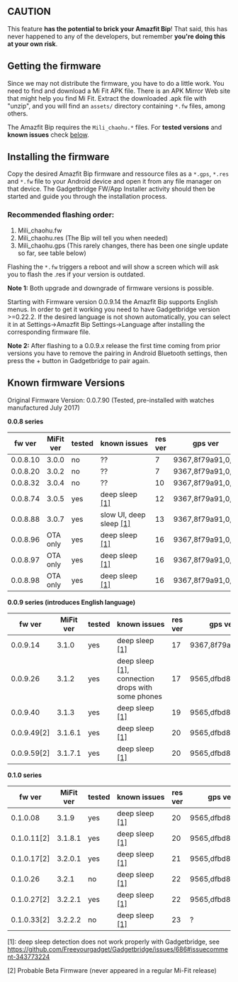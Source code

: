 ## CAUTION
This feature **has the potential to brick your Amazfit Bip**! That said, this has never happened to any of the developers, but remember **you're doing this at your own risk**.

## Getting the firmware
Since we may not distribute the firmware, you have to do a little work. You need to find and download a Mi Fit APK file. There is an APK Mirror Web site that might help you find Mi Fit. Extract the downloaded .apk file with "unzip", and you will find an `assets/` directory containing `*.fw` files, among others.

The Amazfit Bip requires the  `Mili_chaohu.*` files. For **tested versions** and **known issues** check [below](#known-firmware-versions).

## Installing the firmware
Copy the desired Amazfit Bip firmware and ressource files as a `*.gps`, `*.res` and `*.fw` file to your Android device and open it from any file manager on that device. The Gadgetbridge FW/App Installer activity should then be started and guide you through the installation process.

### Recommended flashing order:
1. Mili_chaohu.fw
2. Mili_chaohu.res (The Bip will tell you when needed)
3. Mili_chaohu.gps (This rarely changes, there has been one single update so far, see table below)

Flashing the `*.fw` triggers a reboot and will show a screen which will ask you to flash the .res if your version is outdated.

**Note 1:** Both upgrade and downgrade of firmware versions is possible.

Starting with Firmware version 0.0.9.14 the Amazfit Bip supports English menus. In order to get it working you need to have Gadgetbridge version >=0.22.2. If the desired language is not shown  automatically, you can select it in at Settings->Amazfit Bip Settings->Language after installing the corresponding firmware file.

**Note 2:** After flashing to a 0.0.9.x release the first time coming from prior versions you have to remove the pairing in Android Bluetooth settings, then press the + button in Gadgetbridge to pair again.

## Known firmware Versions

Original Firmware Version: 0.0.7.90 (Tested, pre-installed with watches manufactured July 2017)


**0.0.8 series**

fw ver    | MiFit ver | tested | known&nbsp;issues | res ver | gps ver | fw-md5 | res-md5 | gps-md5
----------|-----------|--------|-------------------|---------|---------|--------|---------|--------
0.0.8.10  | 3.0.0     | no     | ??           | 7 | 9367,8f79a91,0,0, | d5e10b1b25f9a2a4cabba0ca8ff64b87 | 2283a4d78058321c6eed60ea17dc83b1 | db27b914056153ff47f137fd0f91209e
0.0.8.20  | 3.0.2     | no     | ??           | 7 | 9367,8f79a91,0,0, | d737c210d960ac552dba9e3d88d96a3e | 2283a4d78058321c6eed60ea17dc83b1 | db27b914056153ff47f137fd0f91209e
0.0.8.32  | 3.0.4     | no     | ??           | 10 | 9367,8f79a91,0,0, | 2e20c581bad02f849b1c7ddf9d2beb94 | ddc3c7075de22e8a82229a5d4e660532 | db27b914056153ff47f137fd0f91209e
0.0.8.74  | 3.0.5     | yes    | deep sleep [\[1\]](#fwfootnote1) | 12 | 9367,8f79a91,0,0, | bc0eccb54246a999ceb0052ed0f542d8 | 88a6675421ae9a58b2d7b85a8782842d | db27b914056153ff47f137fd0f91209e
0.0.8.88  | 3.0.7     | yes    | slow UI, deep sleep [\[1\]](#fwfootnote1) | 13 | 9367,8f79a91,0,0, | 2d182f06402b7bb9afe591f2697d312f | 8c2953fb1d714b0fe64c4013dd033bfb | db27b914056153ff47f137fd0f91209e
0.0.8.96  | OTA only  | yes    | deep sleep [\[1\]](#fwfootnote1) | 16 | 9367,8f79a91,0,0, | 5458007fe89a3e4df2d166d49d2a4d9b | 2a745c9e97a561bff8472f2193086d52 | db27b914056153ff47f137fd0f91209e
0.0.8.97  | OTA only  | yes    | deep sleep [\[1\]](#fwfootnote1) | 16 | 9367,8f79a91,0,0, | e19cf338204b9190b88f5666399d66b5 | 2a745c9e97a561bff8472f2193086d52 | db27b914056153ff47f137fd0f91209e
0.0.8.98  | OTA only  | yes    | deep sleep [\[1\]](#fwfootnote1) | 16 | 9367,8f79a91,0,0, | c2c5737a304b476e197ea38354b81ea8 | 2a745c9e97a561bff8472f2193086d52 | db27b914056153ff47f137fd0f91209e

**0.0.9 series (introduces English language)**

 fw ver  | MiFit ver | tested | known&nbsp;issues | res ver | gps ver | fw-md5 | res-md5 | gps-md5
---------|-----------|--------|-------------------|---------|---------|--------|---------|--------
0.0.9.14 | 3.1.0     | yes    | deep sleep [\[1\]](#fwfootnote1) | 17 | 9367,8f79a91,0,0, | 92824f9e7cbb1a0729fbd27938ab2ba5 | e90b394bf0f9a055a108798656877ebe | db27b914056153ff47f137fd0f91209e
0.0.9.26 | 3.1.2     | yes    | deep sleep [\[1\]](#fwfootnote1), connection drops with some phones | 17 | 9565,dfbd8fa,0,0, | 78e59e39d237198af0c0e2aed5c82a1e | e90b394bf0f9a055a108798656877ebe | 97f9794cc46b2ebddaa0b52fe27a4f8f
0.0.9.40 | 3.1.3     | yes    | deep sleep [\[1\]](#fwfootnote1) | 19 | 9565,dfbd8fa,0,0, | fae9548f699ede59687b219a20e6e70d | 7099605b7e062645476f6b8bb815f6fb | 97f9794cc46b2ebddaa0b52fe27a4f8f
0.0.9.49[2] | 3.1.6.1   | yes    | deep sleep [\[1\]](#fwfootnote1) | 20 | 9565,dfbd8fa,0,0, | ba17b217a85d5e48e7061f36d9e9554e | 656c784e54c9ece7688eea64cb4d32d3 | 97f9794cc46b2ebddaa0b52fe27a4f8f
0.0.9.59[2] | 3.1.7.1   | yes    | deep sleep [\[1\]](#fwfootnote1) | 20 | 9565,dfbd8fa,0,0, | 617af082c8526b35452702798e6ce33c | 656c784e54c9ece7688eea64cb4d32d3 | 97f9794cc46b2ebddaa0b52fe27a4f8f

**0.1.0 series**

 fw ver  | MiFit ver | tested | known&nbsp;issues | res ver | gps ver | fw-md5 | res-md5 | gps-md5
---------|-----------|--------|-------------------|---------|---------|--------|---------|--------
0.1.0.08 | 3.1.9     | yes     | deep sleep [\[1\]](#fwfootnote1) | 20 | 9565,dfbd8fa,0,0, | 47ae3eb87462a946deddc315be00b406 | 656c784e54c9ece7688eea64cb4d32d3 | 97f9794cc46b2ebddaa0b52fe27a4f8f
0.1.0.11[2] | 3.1.8.1   | yes    | deep sleep [\[1\]](#fwfootnote1) | 20 | 9565,dfbd8fa,0,0, | 52e056e27a5b27891e257b71dae39e09 | 656c784e54c9ece7688eea64cb4d32d3 | 97f9794cc46b2ebddaa0b52fe27a4f8f
0.1.0.17[2] | 3.2.0.1   | yes     | deep sleep [\[1\]](#fwfootnote1) | 21 | 9565,dfbd8fa,0,0, | 15c899aff4842eaea3608b512e86b2c6 | fcda343cdffbe12acec6bb8e9e9d20ca | 97f9794cc46b2ebddaa0b52fe27a4f8f
0.1.0.26    | 3.2.1     | no     | deep sleep [\[1\]](#fwfootnote1) | 22 | 9565,dfbd8fa,0,0, | a64b9ce5d58612d13da08b507db79a01 | c9e82528cb97db2e5bb85781d6f38c54 | 97f9794cc46b2ebddaa0b52fe27a4f8f
0.1.0.27[2] | 3.2.2.1   | yes    | deep sleep [\[1\]](#fwfootnote1) | 22 | 9565,dfbd8fa,0,0, | f76b8c0e536c609ee7e04400f3f866ed | c9e82528cb97db2e5bb85781d6f38c54 | 97f9794cc46b2ebddaa0b52fe27a4f8f
0.1.0.33[2] | 3.2.2.2   | no     | deep sleep [\[1\]](#fwfootnote1) | 23 | ? | 3109ebb17d7bfee045e1996d79030aad | 136a07f0f1740d3a9cd3688e50500d44 | b4f787b3e722e69252df90e4c710b85d

<a name="fwfootnote1">[1]</a>: deep sleep detection does not work properly with Gadgetbridge, see https://github.com/Freeyourgadget/Gadgetbridge/issues/686#issuecomment-343773224

[2] Probable Beta Firmware (never appeared in a regular Mi-Fit release)